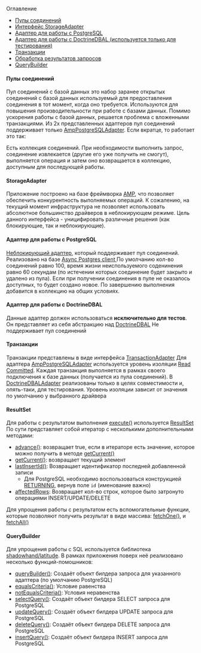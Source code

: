 Оглавление
* [Пулы соединений](https://github.com/php-service-bus/service-bus/blob/master/doc/ru_storages.md#%D0%9F%D1%83%D0%BB%D1%8B-%D1%81%D0%BE%D0%B5%D0%B4%D0%B8%D0%BD%D0%B5%D0%BD%D0%B8%D0%B9)
* [Интерфейс StorageAdapter](https://github.com/php-service-bus/service-bus/blob/master/doc/ru_storages.md#storageadapter)
* [Адаптер для работы с PostgreSQL](https://github.com/php-service-bus/service-bus/blob/master/doc/ru_storages.md#%D0%90%D0%B4%D0%B0%D0%BF%D1%82%D0%B5%D1%80-%D0%B4%D0%BB%D1%8F-%D1%80%D0%B0%D0%B1%D0%BE%D1%82%D1%8B-%D1%81-postgresql)
* [Адаптер для работы с DoctrineDBAL (используется только для тестирования)](https://github.com/php-service-bus/service-bus/blob/master/doc/ru_storages.md#%D0%90%D0%B4%D0%B0%D0%BF%D1%82%D0%B5%D1%80-%D0%B4%D0%BB%D1%8F-%D1%80%D0%B0%D0%B1%D0%BE%D1%82%D1%8B-%D1%81-doctrinedbal)
* [Транзакции](https://github.com/php-service-bus/service-bus/blob/master/doc/ru_storages.md#%D0%A2%D1%80%D0%B0%D0%BD%D0%B7%D0%B0%D0%BA%D1%86%D0%B8%D0%B8)
* [Обработка результатов запросов](https://github.com/php-service-bus/service-bus/blob/master/doc/ru_storages.md#resultset)
* [QueryBuilder](https://github.com/php-service-bus/service-bus/blob/master/doc/ru_storages.md#querybuilder)

#### Пулы соединений

Пул соединений с базой данных это набор заранее открытых соединений с базой данных используемый для предоставления соединения в тот момент, когда оно требуется. 
Используются для повышения производительности при работе с базами данных. Помимо ускорения работы с базой данных, решается проблема с вложенными транзакциями.
Из 2х представленных адаптеров пул соединений поддерживает только [AmpPostgreSQLAdapter](https://github.com/php-service-bus/service-bus/blob/master/src/Infrastructure/Storage/SQL/AmpPostgreSQL/AmpPostgreSQLAdapter.php). 
Если вкратце, то работает это так:

Есть коллекция соединений. При необходимости выполнить запрос, соединение извлекается (другие его уже получить не смогут), выполняется операция и затем оно возвращается в коллекцию, доступным для последующей работы.

#### StorageAdapter
Приложение построено на базе фреймворка [AMP](https://amphp.org/), что позволяет обеспечить конкурентность выполняемых операций. К сожалению, на текущий момент инфраструктура не позволяет использовать абсолютное большинство драйверов в неблокирующем режиме.
Цель данного интерфейса - уницифировать различные решения (как блокирующие, так и неблокирующие).

#### Адаптер для работы с PostgreSQL
[Неблокирующий адаптер](https://github.com/php-service-bus/service-bus/blob/master/src/Infrastructure/Storage/SQL/AmpPostgreSQL/AmpPostgreSQLAdapter.php), который поддерживает пул соединений. Реализовано на базе [Async Postgres client ](https://github.com/amphp/postgres)
По умолчанию кол-во соединений равно 100, время жизни неиспользуемого соденинения равно 60 секундам (по истечении которых соединение будет закрыто и удалено из пула). Если при получении соединения в пуле не оказалось доступных, то будет создано новое. По завершению выполнения добавится в коллекцию на общих условиях.

#### Адаптер для работы с DoctrineDBAL
Данные адаптер должен использоваться **исключительно для тестов**. Он представляет из себя абстракцию над [DoctrineDBAL](https://github.com/doctrine/dbal)
Не поддерживает пул соединений

#### Транзакции
Транзакции представлены в виде интерфейса [TransactionAdapter](https://github.com/php-service-bus/service-bus/blob/master/src/Infrastructure/Storage/TransactionAdapter.php)
Для адаптера [AmpPostgreSQLAdapter](https://github.com/php-service-bus/service-bus/blob/master/src/Infrastructure/Storage/SQL/AmpPostgreSQL/AmpPostgreSQLAdapter.php) используется уровень изоляции [Read Committed](https://postgrespro.com/docs/postgrespro/9.5/transaction-iso#xact-read-committed). Каждая транзакция выполняется в рамках своего подключения к базе данных (получается из пула соединений). 
В [DoctrineDBALAdapter](https://github.com/php-service-bus/service-bus/blob/master/src/Infrastructure/Storage/SQL/DoctrineDBAL/DoctrineDBALAdapter.php) реализованы только в целях совместимости и, опять-таки, для тестирования. Уровень изоляции зависит от значения по умолчанию у выбранного драйвера

#### ResultSet

Для работы с результатом выполнения [execute()](https://github.com/php-service-bus/service-bus/blob/master/src/Infrastructure/Storage/StorageAdapter.php#L35) используется [ResultSet](https://github.com/php-service-bus/service-bus/blob/master/src/Infrastructure/Storage/ResultSet.php)
По сути представляет собой итератор с несколькими дополнительными методами:

* [advance()](https://github.com/php-service-bus/service-bus/blob/master/src/Infrastructure/Storage/ResultSet.php#L31): возвращает true, если в итераторе есть значение, которое можно получить в методе [getCurrent()](https://github.com/php-service-bus/service-bus/blob/master/src/Infrastructure/Storage/ResultSet.php#L40)
* [getCurrent()](https://github.com/php-service-bus/service-bus/blob/master/src/Infrastructure/Storage/ResultSet.php#L40): возвращает текущий элемент
* [lastInsertId()](https://github.com/php-service-bus/service-bus/blob/master/src/Infrastructure/Storage/ResultSet.php#L51): Возвращает идентификатор последней добавленной записи
  * Для PostgreSQL необходимо воспользоваться конструкцией [RETURNING](https://www.postgresql.org/docs/9.1/static/sql-insert.html), вернув поле ```id``` (именование важно)
* [affectedRows](https://github.com/php-service-bus/service-bus/blob/master/src/Infrastructure/Storage/ResultSet.php#L60): Возвращает кол-во строк, которое было затронуто операциями INSERT/UPDATE/DELETE

Для упрощения работы с результатом есть вспомогательные функции, которые позволяют получить результат в виде массива:  [fetchOne()](https://github.com/php-service-bus/service-bus/blob/master/src/Infrastructure/Storage/functions.php#L65), и [fetchAll()](https://github.com/php-service-bus/service-bus/blob/master/src/Storage/functions.php#L33)

#### QueryBuilder
Для упрощения работы с SQL используется библиотека [shadowhand/latitude](https://github.com/shadowhand/latitude). 
В рамках приложения поверх неё реализовано несколько функций-помошников:

* [queryBuilder()](https://github.com/php-service-bus/service-bus/blob/master/src/Infrastructure/Storage/SQL/queryBuilderFunctions.php#L32): Создаёт объект билдера запроса для указанного адаптера (по умолчанию PostgreSQL)
* [equalsCriteria()](https://github.com/php-service-bus/service-bus/blob/master/src/Infrastructure/Storage/SQL/queryBuilderFunctions.php#L45): Условие равенства
* [notEqualsCriteria()](https://github.com/php-service-bus/service-bus/blob/master/src/Infrastructure/Storage/SQL/queryBuilderFunctions.php#L63): Условия неравенства
* [selectQuery()](https://github.com/php-service-bus/service-bus/blob/master/src/Infrastructure/Storage/SQL/queryBuilderFunctions.php#L83): Создаёт объект билдера SELECT запроса для PostgreSQL
* [updateQuery()](https://github.com/php-service-bus/service-bus/blob/master/src/Infrastructure/Storage/SQL/queryBuilderFunctions.php#L96): Создаёт объект билдера UPDATE запроса для PostgreSQL
* [deleteQuery()](https://github.com/php-service-bus/service-bus/blob/master/src/Infrastructure/Storage/SQL/queryBuilderFunctions.php#L108): Создаёт объект билдера DELETE запроса для PostgreSQL
* [insertQuery()](https://github.com/php-service-bus/service-bus/blob/master/src/Infrastructure/Storage/SQL/queryBuilderFunctions.php#L121): Создаёт объект билдера INSERT запроса для PostgreSQL

